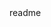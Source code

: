 <snippet>
  <content><![CDATA[
# ${1:Sudoku Solver}
Een sudoku oplosser gemaakt in C#, windows forms application.
## Usage
SudokuSolver/Sudoku Solver Form/Sudoku.cs, staat een SudokuSolver class in, waar je met de SolveBoard methode een bord kan oplossen.
## Contributing
1. Fork it!
2. Create your feature branch: `git checkout -b my-new-feature`
3. Commit your changes: `git commit -am 'Add some feature'`
4. Push to the branch: `git push origin my-new-feature`
]]></content>
  <tabTrigger>readme</tabTrigger>
</snippet>
